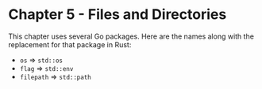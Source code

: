 # Chapter 5 - Files and Directories
This chapter uses several Go packages. Here are the names along with the replacement for that package in Rust:
- `os` => `std::os`
- `flag` => `std::env`
- `filepath` => `std::path`
